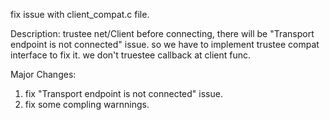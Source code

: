 fix issue with client_compat.c file.

Description:
trustee net/Client before connecting, there will be "Transport endpoint 
is not connected" issue. so we have to implement trustee compat interface
to fix it. we don't truestee callback at client func.

Major Changes:
1. fix "Transport endpoint is not connected" issue.
2. fix some compling warnnings.